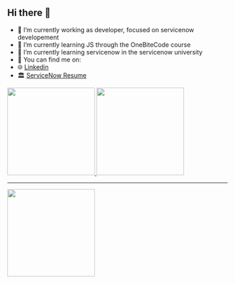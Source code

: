 ## Hi there 👋

- 🔭 I’m currently working as developer, focused on servicenow developement
- 🌱 I’m currently learning JS through the OneBiteCode course
- 🌱 I’m currently learning servicenow in the servicenow university
- 💼 You can find me on:
- 🌐 <a href="https://www.linkedin.com/in/diasdylan/" targe="_blank">Linkedin</a>
- 🏛️ <a href="https://learning.servicenow.com/lxp/en/pages/nl-public-resume?id=nl_public&user=dylandias0086966" targe="_blank">ServiceNow Resume</a>
  

<div> 
<a href="https://github.com/diasdylan" target="_blank"> 
<img height="200em" src="https://github-readme-stats.vercel.app/api?username=diasdylan&show_icons=true&theme=vue-dark&include_all_commits=true&count_private=true&rank_icon=github"/>
<img height="200em" src="https://github-readme-stats.vercel.app/api/top-langs/?username=diasdylan&layout=compact&langs_count=16&theme=vue-dark"/> 
</div>
<hr>

<!--START_SECTION:waka-->
<div> 
  <a href="https://wakatime.com/@diasdylan" target="_blank"> 
  <img height="200em" src="https://github-readme-stats.vercel.app/api/wakatime?username=diasdylan&theme=vue-dark"/> 
</div>

<!--END_SECTION:waka-->
